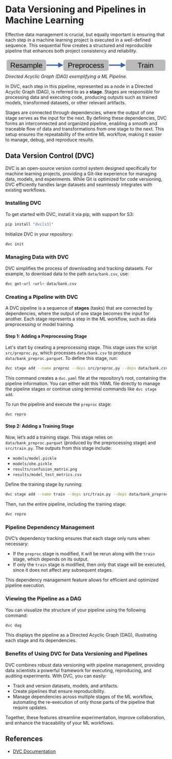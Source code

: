 # Data Versioning and Pipelines in Machine Learning

Effective data management is crucial, but equally important is ensuring that each step in a machine learning project is executed in a well-defined sequence. This sequential flow creates a structured and reproducible pipeline that enhances both project consistency and reliability.

![Directed Acyclic Graph](img/dag.png)
*Directed Acyclic Graph (DAG) exemplifying a ML Pipeline.*

In DVC, each step in this pipeline, represented as a node in a Directed Acyclic Graph (DAG), is referred to as a **stage**. Stages are responsible for processing data and executing code, producing outputs such as trained models, transformed datasets, or other relevant artifacts.

Stages are connected through dependencies, where the output of one stage serves as the input for the next. By defining these dependencies, DVC forms an interconnected and organized pipeline, enabling a smooth and traceable flow of data and transformations from one stage to the next. This setup ensures the repeatability of the entire ML workflow, making it easier to manage, debug, and reproduce results.

## Data Version Control (DVC)

DVC is an open-source version control system designed specifically for machine learning projects, providing a Git-like experience for managing data, models, and experiments. While Git is optimized for code versioning, DVC efficiently handles large datasets and seamlessly integrates with existing workflows.

### Installing DVC

To get started with DVC, install it via pip, with support for S3:

```bash
pip install "dvc[s3]"
```

Initialize DVC in your repository:

```bash
dvc init
```

### Managing Data with DVC

DVC simplifies the process of downloading and tracking datasets. For example, to download data to the path `data/bank.csv`, use:

```bash
dvc get-url <url> data/bank.csv
```

### Creating a Pipeline with DVC

A DVC pipeline is a sequence of **stages** (tasks) that are connected by dependencies, where the output of one stage becomes the input for another. Each stage represents a step in the ML workflow, such as data preprocessing or model training.

#### Step 1: Adding a Preprocessing Stage

Let's start by creating a preprocessing stage. This stage uses the script `src/preproc.py`, which processes `data/bank.csv` to produce `data/bank_preproc.parquet`. To define this stage, run:

```bash
dvc stage add --name preproc --deps src/preproc.py --deps data/bank.csv --outs data/bank_preproc.parquet python3 src/preproc.py
```

This command creates a `dvc.yaml` file at the repository’s root, containing the pipeline information. You can either edit this YAML file directly to manage the pipeline stages or continue using terminal commands like `dvc stage add`.

To run the pipeline and execute the `preproc` stage:

```bash
dvc repro
```

#### Step 2: Adding a Training Stage

Now, let’s add a training stage. This stage relies on `data/bank_preproc.parquet` (produced by the preprocessing stage) and `src/train.py`. The outputs from this stage include:
- `models/model.pickle`
- `models/ohe.pickle`
- `results/confusion_matrix.png`
- `results/model_test_metrics.csv`

Define the training stage by running:

```bash
dvc stage add --name train --deps src/train.py --deps data/bank_preproc.parquet --outs models/model.pickle --outs models/ohe.pickle --outs results/confusion_matrix.png --outs results/model_test_metrics.csv python3 src/train.py
```

Then, run the entire pipeline, including the training stage:

```bash
dvc repro
```

### Pipeline Dependency Management

DVC’s dependency tracking ensures that each stage only runs when necessary:
- If the `preproc` stage is modified, it will be rerun along with the `train` stage, which depends on its output.
- If only the `train` stage is modified, then only that stage will be executed, since it does not affect any subsequent stages.

This dependency management feature allows for efficient and optimized pipeline execution.

### Viewing the Pipeline as a DAG

You can visualize the structure of your pipeline using the following command:

```bash
dvc dag
```

This displays the pipeline as a Directed Acyclic Graph (DAG), illustrating each stage and its dependencies.

### Benefits of Using DVC for Data Versioning and Pipelines

DVC combines robust data versioning with pipeline management, providing data scientists a powerful framework for executing, reproducing, and auditing experiments. With DVC, you can easily:
- Track and version datasets, models, and artifacts.
- Create pipelines that ensure reproducibility.
- Manage dependencies across multiple stages of the ML workflow, automating the re-execution of only those parts of the pipeline that require updates.

Together, these features streamline experimentation, improve collaboration, and enhance the traceability of your ML workflows.

## References

- [DVC Documentation](https://dvc.org/doc)
